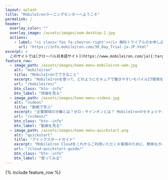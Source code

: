 ```yaml
---
layout: splash
title: "MobileIronラーニングセンターへようこそ"
permalink: /
header:
  overlay_color: ""
  overlay_image: /assets/images/uem-desktop-2.jpg
  actions:
    - label: "<i class='fas fa-chevron-right'></i> 無料トライアルのお申し込みはこちら"
      url: "https://info.mobileiron.com/30_Day_Trial-ja-JP.html"
excerpt: >
  このサイトでは[グローバル日本語サイト](https://www.mobileiron.com/ja){:target="_blank"}とは別に、MobileIron製品を使いこなすのに役立つ日本語のリソースを提供しています。
feature_row:
  - image_path: /assets/images/home-menu-mobileiron-uem.jpg
    alt: "mobileiron"
    title: "MobileIronでできること"
    excerpt: "MobileIronを使って、どのようにセキュアで働きやすいモバイルIT環境を実現するのかを簡単に理解できます。"
    url: "/mobileiron/"
    btn_class: "btn--info"
    btn_label: "詳細を見る"
  - image_path: /assets/images/home-menu-videos.jpg
    alt: "videos"
    title: "動画で学ぶ"
    excerpt: "企業領域の分離とは？ゼロ・サインオンとは？ MobileIronのセキュリティがどのようにデバイスに実装されるのかを動画でご紹介。"
    url: "/videos/"
    btn_class: "btn--info"
    btn_label: "動画を見る"
  - image_path: /assets/images/home-menu-quickstart.png
    alt: "quickstart"
    title: "クイックスタートガイド"
    excerpt: "MobileIron Cloudをこれからご利用いただくお客様のために、簡単なガイドブックをご用意しました。"
    url: "/cloud-quickstart-guide/"
    btn_class: "btn--info"
    btn_label: "使ってみる"      
---
```


{% include feature_row %}
